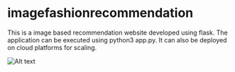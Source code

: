 # imagefashionrecommendation

This is a image based recommendation website developed using flask. The application can be executed using python3 app.py. It can also be deployed on cloud platforms for scaling.

![Alt text](/webpage.jpg?raw=true "Optional Title")
